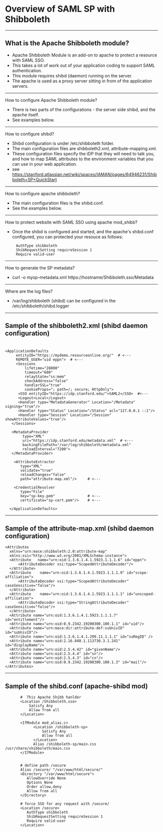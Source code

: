 #  Overview of SAML SP with Shibboleth
---
## What is the Apache Shibboleth module?
-  Apache Shibboleth Module is an add-on to apache to protect a resource with SAML SSO.
-  This takes a lot of work out of your application coding to support SAML authentication.
-  This module requires shibd (daemon) running on the server.
-  The apache is used as a proxy server sitting in from of the application servers.
---  
How to configure Apache Shibboleth module?
-   There is two parts of the configurations - the server side shibd, and the apache itself.
-   See examples below.
---
How to configure shibd?
-   Shibd configuration is under /etc/shibboleth folder.
-   The main configuration files are shibboleth2.xml, attribute-mapping.xml.
-   These configuration files specify the iDP that they will need to talk you, and how to map SAML attributes to the environment variables that you can use in your web application. 
-   see https://stanford.atlassian.net/wiki/spaces/IAMAN/pages/64946231/Shibboleth+SP+QuickStart
---
How to configure apache shibboleth?
-    The main configuration files is the shibd.conf.
-    See the examples below.
---
How to protect website with SAML SSO using apache mod_shibb?
-    Once the shibd is configured and started, and the apache's shibd.conf configured, you can protected your resouce as follows:
```
     AuthType shibboleth
     ShibRequestSetting requireSession 1
     Require valid-user
```
---
How to generate the SP metadata?
- curl -o mysp-metadata.xml https://hostname/Shibboleth.sso/Metadata
---
Where are the log files?
- /var/log/shibboleth (shibd) can be configured in the /etc/shibboleth/shibd.logger
---
## Sample of the shibboleth2.xml (shibd daemon configuration)
#
```
<ApplicationDefaults
     entityID="https://mydemo.resourceonline.org/"  # <---
     REMOTE_USER="uid eppn">  # <---
     <Sessions
         lifetime="28800"
         timeout="600"
         relayState="ss:mem"
         checkAddress="false"
         handlerSSL="true"
         cookieProps="; path=/; secure; HttpOnly">
      <SSO entityID="https://idp.stanford.edu/">SAML2</SSO>  #<---
      <Logout>Local</Logout>
      <Handler type="MetadataGenerator" Location="/Metadata" signing="true"/>
      <Handler type="Status" Location="/Status" acl="127.0.0.1 ::1"/>
      <Handler type="Session" Location="/Session" showAttributeValues="true"/>
   </Sessions>

   <MetadataProvider
        type="XML"
        uri="https://idp.stanford.edu/metadata.xml"  # <---
        backingFilePath="/var/log/shibboleth/metadata.xml"
        reloadInterval="7200">
   </MetadataProvider>

    <AttributeExtractor
       type="XML"
       validate="true"
       reloadChanges="false"
       path="attribute-map.xml"/>     # <---

    <CredentialResolver
       type="File"
       key="sp-key.pem"               # <---
       certificate="sp-cert.pem"/>    # <---

  </ApplicationDefaults>
```
---
## Sample of the attribute-map.xml (shibd daemon configuration)
```
<Attributes
  xmlns="urn:mace:shibboleth:2.0:attribute-map"
  xmlns:xsi="http://www.w3.org/2001/XMLSchema-instance">
  <Attribute   name="urn:oid:1.3.6.1.4.1.5923.1.1.1.6" id="eppn">
      <AttributeDecoder xsi:type="ScopedAttributeDecoder"/>
  </Attribute>
  <Attribute    name="urn:oid:1.3.6.1.4.1.5923.1.1.1.9" id="scope-affiliation">
      <AttributeDecoder xsi:type="ScopedAttributeDecoder" caseSensitive="false"/>
  </Attribute>
  <Attribute    name="urn:oid:1.3.6.1.4.1.5923.1.1.1.1" id="unscoped-affiliation">
      <AttributeDecoder xsi:type="StringAttributeDecoder" caseSensitive="false"/>
  </Attribute>   
  <Attribute name="urn:oid:1.3.6.1.4.1.5923.1.1.1.7" id="entitlement"/>
  <Attribute name="urn:oid:0.9.2342.19200300.100.1.1" id="uid"/>
  <Attribute name="urn:mace:dir:attribute-def:suUnivID" id="suUnivID"/>
  <Attribute name="urn:oid:1.3.6.1.4.1.299.11.1.1.1" id="suRegID" />
  <Attribute name="urn:oid:2.16.840.1.113730.3.1.241" id="displayName"/>
  <Attribute name="urn:oid:2.5.4.42" id="givenName"/>
  <Attribute name="urn:oid:2.5.4.4" id="sn"/>
  <Attribute name="urn:oid:2.5.4.3" id="cn"/>
  <Attribute name="urn:oid:0.9.2342.19200300.100.1.3" id="mail"/>
</Attributes>
```
---
## Sample of the shibd.conf (apache-shibd mod)
```
       #  This Apache Shibb hanlder
       <Location /Shibboleth.sso>
           Satisfy Any 
           Allow from all
       </Location>
        
       <IfModule mod_alias.c>
             <Location /shibboleth-sp>
                 Satisfy Any
                 Allow from all
             </Location>
             Alias /shibboleth-sp/main.css /usr/share/shibboleth/main.css
       </IfModule>

        
       # define path /secure
       Alias /secure/ "/var/www/html/secure/"
       <Directory "/var/www/html/secure">
          AllowOverride None
          Options None
          Order allow,deny
          Allow from all
       </Directory>

       # force SSO for any request with /secure/
       <Location /secure>
          AuthType shibboleth
          ShibRequestSetting requireSession 1
          Require valid-user
       </Location>
```

